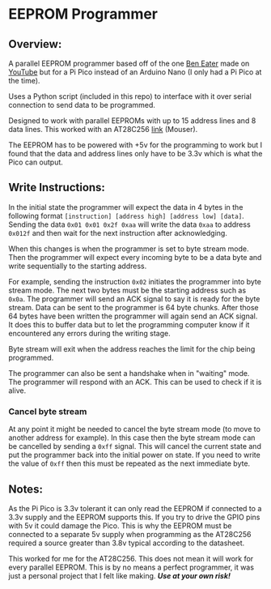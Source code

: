 # EEPROM Programmer

## Overview:
A parallel EEPROM programmer based off of the one [Ben Eater](https://github.com/beneater/eeprom-programmer) made on [YouTube](https://www.youtube.com/watch?v=K88pgWhEb1M) but for a Pi Pico instead of an Arduino Nano (I only had a Pi Pico at the time). 

Uses a Python script (included in this repo) to interface with it over serial connection to send data to be programmed.

Designed to work with parallel EEPROMs with up to 15 address lines and 8 data lines. This worked with an AT28C256 [link](https://mou.sr/3UmaxqV) (Mouser).

The EEPROM has to be powered with +5v for the programming to work but I found that the data and address lines only have to be 3.3v which is what the Pico can output.


## Write Instructions:

In the initial state the programmer will expect the data in 4 bytes in the following format `[instruction] [address high] [address low] [data]`. Sending the data `0x01 0x01 0x2f 0xaa` will write the data `0xaa` to address `0x012f` and then wait for the next instruction after acknowledging.

When this changes is when the programmer is set to byte stream mode. Then the programmer will expect every incoming byte to be a data byte and write sequentially to the starting address.

For example, sending the instruction `0x02` initiates the programmer into byte stream mode. The next two bytes must be the starting address such as `0x0a`. The programmer will send an ACK signal to say it is ready for the byte stream. Data can be sent to the programmer is 64 byte chunks. After those 64 bytes have been written the programmer will again send an ACK signal. It does this to buffer data but to let the programming computer know if it encountered any errors during the writing stage.

Byte stream will exit when the address reaches the limit for the chip being programmed.

The programmer can also be sent a handshake when in "waiting" mode. The programmer will respond with an ACK. This can be used to check if it is alive.

### Cancel byte stream

At any point it might be needed to cancel the byte stream mode (to move to another address for example). In this case then the byte stream mode can be cancelled by sending a `0xff` signal. This will cancel the current state and put the programmer back into the initial power on state. If you need to write the value of `0xff` then this must be repeated as the next immediate byte.

## Notes:

As the Pi Pico is 3.3v tolerant it can only read the EEPROM if connected to a 3.3v supply and the EEPROM supports this. If you try to drive the GPIO pins with 5v it could damage the Pico. This is why the EEPROM must be connected to a separate 5v supply when programming as the AT28C256 required a source greater than 3.8v typical according to the datasheet.

This worked for me for the AT28C256. This does not mean it will work for every parallel EEPROM. This is by no means a perfect programmer, it was just a personal project that I felt like making. ***Use at your own risk!***